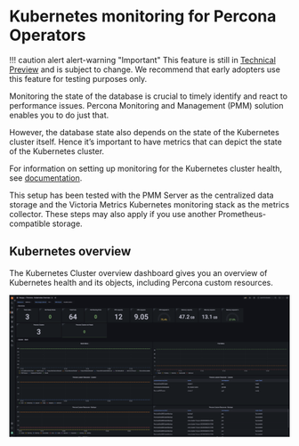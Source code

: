 # Kubernetes monitoring for Percona Operators 

!!! caution alert alert-warning "Important"
    This feature is still in [Technical Preview](../../reference/glossary.md#technical-preview) and is subject to change. We recommend that early adopters use this feature for testing purposes only.

Monitoring the state of the database is crucial to timely identify and react to performance issues. Percona Monitoring and Management (PMM) solution enables you to do just that.

However, the database state also depends on the state of the Kubernetes cluster itself. Hence it’s important to have metrics that can depict the state of the Kubernetes cluster.

For information on setting up monitoring for the Kubernetes cluster health, see [documentation](https://docs.percona.com/percona-operator-for-mysql/pxc/monitor-kubernetes.html). 

This setup has been tested with the PMM Server as the centralized data storage and the Victoria Metrics Kubernetes monitoring stack as the metrics collector. These steps may also apply if you use another Prometheus-compatible storage.


## Kubernetes overview

The Kubernetes Cluster overview dashboard gives you an overview of Kubernetes health and its objects, including Percona custom resources.

![!image](../../images/K8s_overview_dashboard_for_operators.png)


